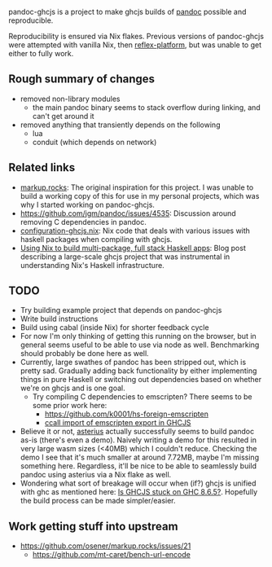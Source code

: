 pandoc-ghcjs is a project to make ghcjs builds of
[pandoc](https://github.com/jgm/pandoc/) possible and reproducible.

Reproducibility is ensured via Nix flakes. Previous versions of pandoc-ghcjs
were attempted with vanilla Nix, then
[reflex-platform](https://github.com/reflex-frp/reflex-platform), but was
unable to get either to fully work.

## Rough summary of changes

- removed non-library modules
  - the main pandoc binary seems to stack overflow during linking, and can't get around it
- removed anything that transiently depends on the following
  - lua
  - conduit (which depends on network)

## Related links

- [markup.rocks](https://github.com/osener/markup.rocks): The original
  inspiration for this project. I was unable to build a working copy of this
  for use in my personal projects, which was why I started working on
  pandoc-ghcjs.
- <https://github.com/jgm/pandoc/issues/4535>: Discussion around removing C
  dependencies in pandoc.
- [configuration-ghcjs.nix](https://github.com/NixOS/nixpkgs/blob/master/pkgs/development/haskell-modules/configuration-ghcjs.nix):
  Nix code that deals with various issues with haskell packages when compiling
  with ghcjs.
- [Using Nix to build multi-package, full stack Haskell apps](https://jade.fyi/blog/nix-and-haskell):
  Blog post describing a large-scale ghcjs project that was instrumental in
  understanding Nix's Haskell infrastructure.

## TODO

- Try building example project that depends on pandoc-ghcjs
- Write build instructions
- Build using cabal (inside Nix) for shorter feedback cycle
- For now I'm only thinking of getting this running on the browser, but in
  general seems useful to be able to use via node as well. Benchmarking should
  probably be done here as well.
- Currently, large swathes of pandoc has been stripped out, which is pretty
  sad. Gradually adding back functionality by either implementing things in
  pure Haskell or switching out dependencies based on whether we're on ghcjs
  and is one goal.
  - Try compiling C dependencies to emscripten? There seems to be some prior
    work here:
    - <https://github.com/k0001/hs-foreign-emscripten>
    - [ccall import of emscripten export in GHCJS](https://stackoverflow.com/questions/46868261/ccall-import-of-emscripten-export-in-ghcjs)
- Believe it or not, [asterius](https://github.com/tweag/asterius) actually
  successfully seems to build pandoc as-is (there's even a demo). Naively
  writing a demo for this resulted in very large wasm sizes (<40MB) which I
  couldn't reduce. Checking the demo I see that it's much smaller at around
  7.72MB, maybe I'm missing something here. Regardless, it'll be nice to be
  able to seamlessly build pandoc using asterius via a Nix flake as well.
- Wondering what sort of breakage will occur when (if?) ghcjs is unified with
  ghc as mentioned here: [Is GHCJS stuck on GHC
  8.6.5?](https://www.reddit.com/r/haskell/comments/msmv4l/is_ghcjs_stuck_on_ghc_865/gutn13h/).
  Hopefully the build process can be made simpler/easier.

## Work getting stuff into upstream

- <https://github.com/osener/markup.rocks/issues/21>
  - <https://github.com/mt-caret/bench-url-encode>
